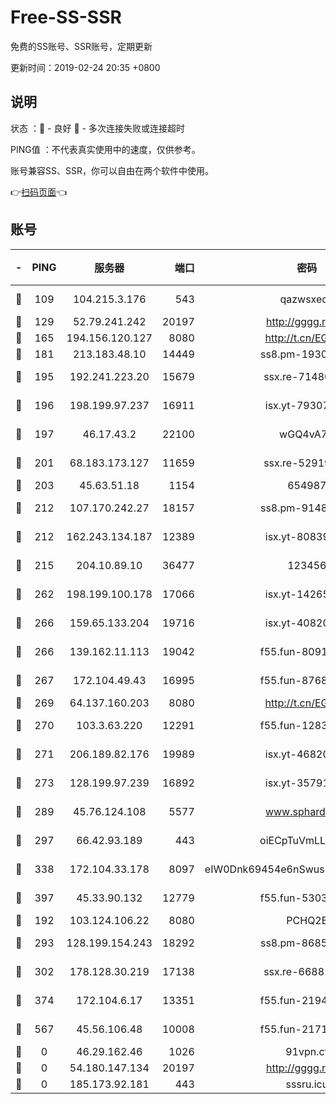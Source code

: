 # Free-SS-SSR

免费的SS账号、SSR账号，定期更新

更新时间：2019-02-24 20:35 +0800

## 说明

状态     ：🙂 - 良好 🙁 - 多次连接失败或连接超时

PING值   ：不代表真实使用中的速度，仅供参考。

账号兼容SS、SSR，你可以自由在两个软件中使用。

👉[扫码页面](https://liesauer.github.io/free-ss-ssr.github.io/)👈

## 账号

|-|PING|服务器|端口|密码|加密方式|区域|
|:----:|:----:|:-----:|-----:|:----:|:----:|:----:|
|🙂|109|104.215.3.176|543|qazwsxedc|aes-256-gcm|JP|
|🙂|129|52.79.241.242|20197|http://gggg.rocks|chacha20|KR|
|🙂|165|194.156.120.127|8080|http://t.cn/EGJIyrl|rc4-md5|RU|
|🙂|181|213.183.48.10|14449|ss8.pm-19302630|rc4-md5|RU|
|🙂|195|192.241.223.20|15679|ssx.re-71480022|aes-256-cfb|US|
|🙂|196|198.199.97.237|16911|isx.yt-79307511|aes-256-cfb|US|
|🙂|197|46.17.43.2|22100|wGQ4vA7D|aes-256-gcm|RU|
|🙂|201|68.183.173.127|11659|ssx.re-52919740|aes-256-cfb|US|
|🙂|203|45.63.51.18|1154|654987|chacha20|US|
|🙂|212|107.170.242.27|18157|ss8.pm-91485344|aes-256-cfb|US|
|🙂|212|162.243.134.187|12389|isx.yt-80839009|aes-256-cfb|US|
|🙂|215|204.10.89.10|36477|123456|aes-256-cfb|US|
|🙂|262|198.199.100.178|17066|isx.yt-14265222|aes-256-cfb|US|
|🙂|266|159.65.133.204|19716|isx.yt-40820424|aes-256-cfb|SG|
|🙂|266|139.162.11.113|19042|f55.fun-80913463|aes-256-cfb|SG|
|🙂|267|172.104.49.43|16995|f55.fun-87684540|aes-256-cfb|SG|
|🙂|269|64.137.160.203|8080|http://t.cn/EGJIyrl|rc4-md5|CA|
|🙂|270|103.3.63.220|12291|f55.fun-12834026|aes-256-cfb|SG|
|🙂|271|206.189.82.176|19989|isx.yt-46820019|aes-256-cfb|SG|
|🙂|273|128.199.97.239|16892|isx.yt-35791266|aes-256-cfb|SG|
|🙂|289|45.76.124.108|5577|www.sphard.com|aes-256-cfb|AU|
|🙂|297|66.42.93.189|443|oiECpTuVmLLxk4Ts|aes-256-cfb|US|
|🙂|338|172.104.33.178|8097|eIW0Dnk69454e6nSwuspv9DmS201tQ0D|aes-256-cfb|SG|
|🙂|397|45.33.90.132|12779|f55.fun-53037025|aes-256-cfb|US|
|🙂|192|103.124.106.22|8080|PCHQ2E|rc4-md5|US|
|🙂|293|128.199.154.243|18292|ss8.pm-86852078|aes-256-cfb|SG|
|🙂|302|178.128.30.219|17138|ssx.re-66881258|aes-256-cfb|SG|
|🙂|374|172.104.6.17|13351|f55.fun-21946143|aes-256-cfb|US|
|🙂|567|45.56.106.48|10008|f55.fun-21710471|aes-256-cfb|US|
|🙁|0|46.29.162.46|1026|91vpn.cf|rc4-md5|RU|
|🙁|0|54.180.147.134|20197|http://gggg.rocks|chacha20|KR|
|🙁|0|185.173.92.181|443|sssru.icu|rc4-md5|RU|
